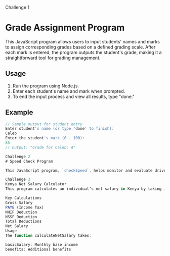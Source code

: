 Challenge 1
# Grade Assignment Program

This JavaScript program allows users to input students' names and marks to assign corresponding grades based on a defined grading scale. After each mark is entered, the program outputs the student's grade, making it a straightforward tool for grading management.

## Usage

1. Run the program using Node.js.
2. Enter each student's name and mark when prompted.
3. To end the input process and view all results, type "done."

## Example

```javascript
// Sample output for student entry
Enter student's name (or type 'done' to finish):
Caleb
Enter the student's mark (0 - 100):
85
// Output: "Grade for Caleb: A"

Challenge 2
# Speed Check Program

This JavaScript program, `checkSpeed`, helps monitor and evaluate driver speed compliance. Based on a given speed, it calculates demerit points and provides feedback according to specific speed thresholds. This tool is useful for tracking whether a driver is within the speed limit, accruing points, or eligible for license suspension.

Challenge 3
Kenya Net Salary Calculator
This program calculates an individual’s net salary in Kenya by taking inputs for basic salary and benefits. It computes the necessary deductions—PAYE, NHIF, and NSSF—according to Kenyan tax regulations, then calculates the net salary by subtracting these deductions from the gross salary.

Key Calculations
Gross Salary
PAYE (Income Tax)
NHIF Deduction
NSSF Deduction
Total Deductions
Net Salary
Usage
The function calculateNetSalary takes:

basicSalary: Monthly base income
benefits: Additional benefits

